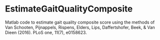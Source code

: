 # EstimateGaitQualityComposite
Matlab code to estimate gait quality composite score using the methods of Van Schooten, Pijnappels, Rispens, Elders, Lips, Daffertshofer, Beek, &amp; Van Dieen (2016). PLoS one, 11(7), e0158623.
